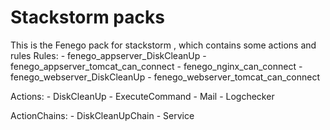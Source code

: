 # Stackstorm packs
This is the Fenego pack for stackstorm , which contains some actions and rules
Rules:
	- fenego_appserver_DiskCleanUp
	- fenego_appserver_tomcat_can_connect
	- fenego_nginx_can_connect
	- fenego_webserver_DiskCleanUp
	- fenego_webserver_tomcat_can_connect

Actions: 
	- DiskCleanUp
	- ExecuteCommand
	- Mail
	- Logchecker

ActionChains:
	- DiskCleanUpChain
	- Service
